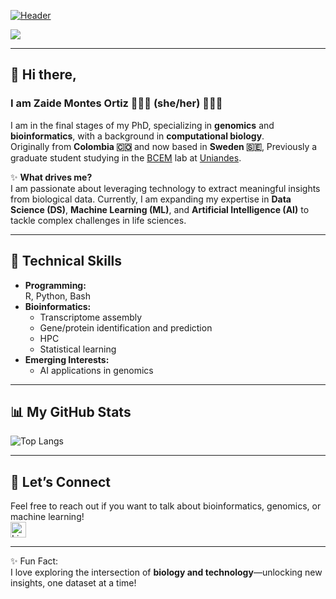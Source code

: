 [![Header](https://capsule-render.vercel.app/api?type=wave&section=header&color=222436&fontColor=659287&fontAlignY=50&height=250&text=Welcome%20to%20my%20GitHub&animation=fadeIn&fontSize=50)](https://github.com/lachemontes)

[![](https://visitcount.itsvg.in/api?id=lachemontes&label=mirones&color=0&icon=7&pretty=false)](https://visitcount.itsvg.in)

---

## 👋 Hi there,
### I am **Zaide Montes Ortiz** 👩🏼‍💻 (she/her) 🌱✨🧬 

I am in the final stages of my PhD, specializing in **genomics** and **bioinformatics**, with a background in **computational biology**.  
Originally from **Colombia 🇨🇴** and now based in **Sweden 🇸🇪**, Previously a graduate student studying in the [BCEM](https://bcem-uniandes.github.io/) lab at [Uniandes](https://www.uniandes.edu.co/).

✨ **What drives me?**  
I am passionate about leveraging technology to extract meaningful insights from biological data. Currently, I am expanding my expertise in **Data Science (DS)**, **Machine Learning (ML)**, and **Artificial Intelligence (AI)** to tackle complex challenges in life sciences.

---

## 🧰 Technical Skills 
- **Programming:**  
  R, Python, Bash  
- **Bioinformatics:**  
  - Transcriptome assembly  
  - Gene/protein identification and prediction  
  - HPC   
  - Statistical learning 
- **Emerging Interests:**  
  - AI applications in genomics  

---

## 📊 My GitHub Stats
![Top Langs](https://github-readme-stats.vercel.app/api/top-langs/?username=lachemontes&layout=compact&theme=radical)

---

## 💬 Let’s Connect
Feel free to reach out if you want to talk about bioinformatics, genomics, or machine learning!  
<a href="https://www.linkedin.com/in/zaidemo/"><img src="https://img.shields.io/badge/LinkedIn-%230077B5.svg?&style=flat-square&logo=linkedin&logoColor=white" height="25" alt="LinkedIn" /></a>

---

✨ Fun Fact:  
I love exploring the intersection of **biology and technology**—unlocking new insights, one dataset at a time!
